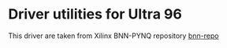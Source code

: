 # Driver utilities for Ultra 96

This driver are taken from Xilinx BNN-PYNQ repository [bnn-repo](https://github.com/Xilinx/BNN-PYNQ)